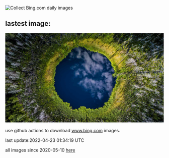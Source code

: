 ![Collect Bing.com daily images](https://github.com/counter2015/bing-daily-images/workflows/Collect%20Bing.com%20daily%20images/badge.svg)
## lastest image:
![](images/EarthDay.jpg)

use github actions to download www.bing.com images.

last update:2022-04-23 01:34:19 UTC

all images since 2020-05-10 [here](https://github.com/counter2015/bing-daily-images/tree/master/images) 
